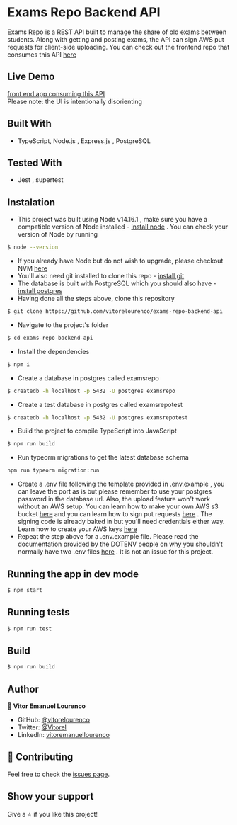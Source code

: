 # Exams Repo Backend API

Exams Repo is a REST API built to manage the share of old exams between students. Along with getting and posting exams, the API can sign AWS put requests for client-side uploading. You can check out the frontend repo that consumes this API [here](https://github.com/vitorelourenco/examsrepo-frontend)

## Live Demo
[front end app consuming this API](examsrepo-front.vercel.app)  
Please note: the UI is intentionally disorienting

## Built With
- TypeScript, Node.js , Express.js , PostgreSQL 

## Tested With
- Jest , supertest

## Instalation
- This project was built using Node v14.16.1 , make sure you have a compatible version of Node installed - [install node](https://nodejs.org/en/download/) . You can check your version of Node by running
```bash
$ node --version
```
- If you already have Node but do not wish to upgrade, please checkout NVM [here](https://github.com/nvm-sh/nvm/blob/master/README.md)
- You'll also need git installed to clone this repo - [install git](https://git-scm.com/downloads)
- The database is built with PostgreSQL which you should also have - [install postgres](https://www.postgresql.org/download/)
- Having done all the steps above, clone this repository
```bash
$ git clone https://github.com/vitorelourenco/exams-repo-backend-api
```
- Navigate to the project's folder
```bash
$ cd exams-repo-backend-api
```
- Install the dependencies
```bash
$ npm i
```
- Create a database in postgres called examsrepo
```bash
$ createdb -h localhost -p 5432 -U postgres examsrepo
```
- Create a test database in postgres called examsrepotest
```bash
$ createdb -h localhost -p 5432 -U postgres examsrepotest
```
- Build the project to compile TypeScript into JavaScript
```bash
$ npm run build
```
- Run typeorm migrations to get the latest database schema
```bash
npm run typeorm migration:run
```
- Create a .env file following the template provided in .env.example , you can leave the port as is but please remember to use your postgres password in the database url. Also, the upload feature won't work without an AWS setup. You can learn how to make your own AWS s3 bucket [here](https://docs.aws.amazon.com/AmazonS3/latest/userguide/create-bucket-overview.html) and you can learn how to sign put requests [here](https://docs.aws.amazon.com/AmazonS3/latest/userguide/RESTAuthentication.html) . The signing code is already baked in but you'll need credentials either way. Learn how to create your AWS keys [here](https://aws.amazon.com/premiumsupport/knowledge-center/create-access-key/)
- Repeat the step above for a .env.example file. Please read the documentation provided by the DOTENV people on why you shouldn't normally have two .env files [here](https://www.npmjs.com/package/dotenv) . It is not an issue for this project. 


## Running the app in dev mode
```bash
$ npm start 
```

## Running tests
```bash
$ npm run test
```

## Build
```bash
$ npm run build
```

## Author

👤 **Vitor Emanuel Lourenco**

- GitHub: [@vitorelourenco](https://github.com/vitorelourenco)
- Twitter: [@Vitorel](https://twitter.com/Vitorel)
- LinkedIn: [vitoremanuellourenco](https://www.linkedin.com/in/vitoremanuellourenco/)

## 🤝 Contributing

Feel free to check the [issues page](https://github.com/vitorelourenco/my-wallet-back/issues).

## Show your support

Give a ⭐️ if you like this project!
